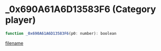 # _0x690A61A6D13583F6 (Category player)

```js
function _0x690A61A6D13583F6(p0: number): boolean
```

[filename](_0x690A61A6D13583F6_m.md ':include')